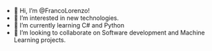 - 👋 Hi, I’m @FrancoLorenzo!
- 👀 I’m interested in new technologies.
- 🌱 I’m currently learning C# and Python
- 💞️ I’m looking to collaborate on Software development and Machine Learning projects.


<!---
FrancoLorenzo/FrancoLorenzo is a ✨ special ✨ repository because its `README.md` (this file) appears on your GitHub profile.
You can click the Preview link to take a look at your changes.

- 📫 How to reach me ...
--->
